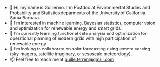 - 👋 Hi, my name is Guillermo. I'm Postdoc at Environmental Studies and Probability and Statistics deparments of the University of California Santa Barbara.
- 👀 I’m interested in machine learning, Bayesian statistics, computer vsion and optimization for renewable energy and smart grids.
- 🌱 I’m currently learning functional data analysis and optimization for operational planning of modern grids with nigh participation of renewable energy
- 💞️ I’m looking to collaborate on solar forecasting using remote sensing (sky imagers, satellite imaginary, or sesoscale meteorology).
- 📫 Feel free to reach me at guille.terren@gmail.com
